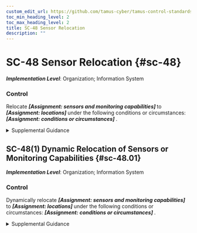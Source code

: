 ```yaml
---
custom_edit_url: https://github.com/tamus-cyber/tamus-control-standards/tree/main/content/tamus.edu/TAMUS_profile.xml
toc_min_heading_level: 2
toc_max_heading_level: 2
title: SC-48 Sensor Relocation
description: ""
---
```


# SC-48 Sensor Relocation {#sc-48}

_**Implementation Level**_: Organization; Information System

### Control

Relocate <strong title="sc-48_odp.01"> <em>[Assignment: sensors and monitoring capabilities]</em> </strong> to <strong title="sc-48_odp.02"> <em>[Assignment: locations]</em> </strong> under the following conditions or circumstances: <strong title="sc-48_odp.03"> <em>[Assignment: conditions or circumstances]</em> </strong>.

<details>
  <summary>Supplemental Guidance</summary>

Adversaries may take various paths and use different approaches as they move laterally through an organization (including its systems) to reach their target or as they attempt to exfiltrate information from the organization. The organization often only has a limited set of monitoring and detection capabilities, and they may be focused on the critical or likely infiltration or exfiltration paths. By using communications paths that the organization typically does not monitor, the adversary can increase its chances of achieving its desired goals. By relocating its sensors or monitoring capabilities to new locations, the organization can impede the adversary’s ability to achieve its goals. The relocation of the sensors or monitoring capabilities might be done based on threat information that the organization has acquired or randomly to confuse the adversary and make its lateral transition through the system or organization more challenging.

</details>

## SC-48(1) Dynamic Relocation of Sensors or Monitoring Capabilities {#sc-48.01}

_**Implementation Level**_: Organization; Information System

### Control

Dynamically relocate <strong title="sc-48.01_odp.01"> <em>[Assignment: sensors and monitoring capabilities]</em> </strong> to <strong title="sc-48.01_odp.02"> <em>[Assignment: locations]</em> </strong> under the following conditions or circumstances: <strong title="sc-48.01_odp.03"> <em>[Assignment: conditions or circumstances]</em> </strong>.

<details>
  <summary>Supplemental Guidance</summary>

None.

</details>

